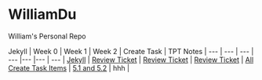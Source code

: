 # WilliamDu
William's Personal Repo


Jekyll | Week 0 | Week 1 | Week 2 | Create Task | TPT Notes |
--- | --- | --- | --- |--- |--- | --- |
[Jekyll](https://williamdu22.github.io/WilliamDuRepository/) | [Review Ticket](https://github.com/WilliamDu22/WilliamDuRepository/issues/1) | [Review Ticket](https://github.com/WilliamDu22/WilliamDuRepository/issues/2) | [Review Ticket](https://github.com/WilliamDu22/WilliamDuRepository/issues/4) | [All Create Task Items](https://github.com/NoahJ214/Team-Aaiaa-Project-Tri-2/wiki/William-Du-Evaluation-of-Create-Task-Project) 
 | [5.1 and 5.2](https://github.com/WilliamDu22/WilliamDuRepository/wiki/5.1-5.2-Notes) | hhh |
